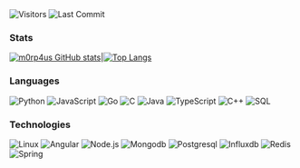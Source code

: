 <img alt="Visitors" src="https://komarev.com/ghpvc/?username=m0rp43us&style=flat&labelColor=black&logo=github&label=PROFILE+VIEWS&color=29bf12"/>
<img alt="Last Commit" src="https://img.shields.io/github/last-commit/m0rp43us/m0rp43us?logo=markdown&label=LAST+UPDATE&color=29bf12&style=flat">

### Stats

[![m0rp4us GitHub stats](https://github-readme-stats.vercel.app/api?username=m0rp43us&count_private=true&show_icons=true&theme=chartreuse-dark)](https://github.com/m0rp43us)|[![Top Langs](https://github-readme-stats.vercel.app/api/top-langs/?username=m0rp43us&layout=compact&theme=chartreuse-dark)](https://github.com/m0rp43us)

### Languages

![Python](https://img.shields.io/badge/-Python-000?&logo=Python)
![JavaScript](https://img.shields.io/badge/-JavaScript-000?&logo=JavaScript)
![Go](https://img.shields.io/badge/-Go-000?&logo=Go)
![C](https://img.shields.io/badge/-C-000?&logo=C)
![Java](https://img.shields.io/badge/-Java-000?&logo=Java&logoColor=007396)
![TypeScript](https://img.shields.io/badge/-TypeScript-000?&logo=TypeScript)
![C++](https://img.shields.io/badge/-C++-000?&logo=c%2b%2b&logoColor=00599C)
![SQL](https://img.shields.io/badge/-SQL-000?&logo=MySQL)


### Technologies

![Linux](https://img.shields.io/badge/-Linux-000?&logo=Linux)
![Angular](https://img.shields.io/badge/-Angular-000?&logo=Angular)
![Node.js](https://img.shields.io/badge/-Node.js-000?&logo=node.js)
![Mongodb](https://img.shields.io/badge/-Mongodb-000?&logo=Mongodb)
![Postgresql](https://img.shields.io/badge/-Postgresql-000?&logo=Postgresql)
![Influxdb](https://img.shields.io/badge/-Influxdb-000?&logo=Influxdb)
![Redis](https://img.shields.io/badge/-Redis-000?&logo=Redis)
![Spring](https://img.shields.io/badge/-Spring-000?&logo=Spring)



